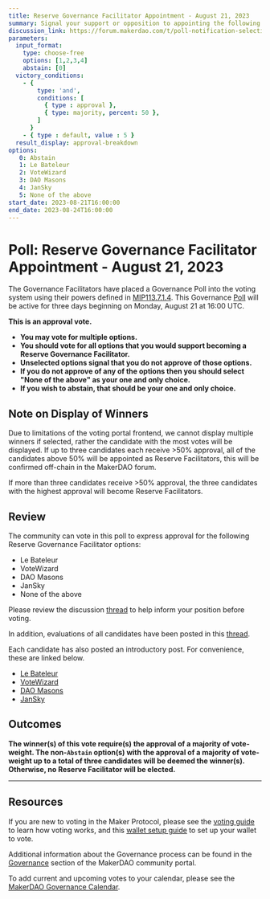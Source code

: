 ```yaml
---
title: Reserve Governance Facilitator Appointment - August 21, 2023
summary: Signal your support or opposition to appointing the following candidates as Reserve Governance Facilitator(s).
discussion_link: https://forum.makerdao.com/t/poll-notification-selection-of-reserve-governance-facilitators/21671
parameters:
  input_format: 
    type: choose-free
    options: [1,2,3,4]
    abstain: [0]
  victory_conditions:
    - { 
        type: 'and', 
        conditions: [
          { type : approval },
          { type: majority, percent: 50 },
        ]
      }
    - { type : default, value : 5 }
  result_display: approval-breakdown
options:
   0: Abstain
   1: Le Bateleur
   2: VoteWizard
   3: DAO Masons
   4: JanSky
   5: None of the above
start_date: 2023-08-21T16:00:00
end_date: 2023-08-24T16:00:00
---
```

# Poll: Reserve Governance Facilitator Appointment - August 21, 2023

The Governance Facilitators have placed a Governance Poll into the voting system using their powers defined in [MIP113.7.1.4](https://mips.makerdao.com/mips/details/MIP113#7-1-4-1). This Governance [Poll](https://manual.makerdao.com/governance/governance-cycle/weekly-governance-cycle#weekly-governance-cycle-definitions-mip16c1) will be active for three days beginning on Monday, August 21 at 16:00 UTC.

**This is an approval vote.**
- **You may vote for multiple options.**
- **You should vote for all options that you would support becoming a Reserve Governance Facilitator.**
- **Unselected options signal that you do not approve of those options.**
- **If you do not approve of any of the options then you should select "None of the above" as your one and only choice.**
- **If you wish to abstain, that should be your one and only choice.**

## Note on Display of Winners

Due to limitations of the voting portal frontend, we cannot display multiple winners if selected, rather the candidate with the most votes will be displayed. If up to three candidates each receive >50% approval, all of the candidates above 50% will be appointed as Reserve Facilitators, this will be confirmed off-chain in the MakerDAO forum.

If more than three candidates receive >50% approval, the three candidates with the highest approval will become Reserve Facilitators.

## Review

The community can vote in this poll to express approval for the following Reserve Governance Facilitator options:
* Le Bateleur
* VoteWizard
* DAO Masons
* JanSky
* None of the above

Please review the discussion [thread](https://forum.makerdao.com/t/poll-notification-selection-of-reserve-governance-facilitators/21671) to help inform your position before voting.

In addition, evaluations of all candidates have been posted in this [thread](https://forum.makerdao.com/t/govalpha-succession-candidate-evaluations/21696).

Each candidate has also posted an introductory post. For convenience, these are linked below.

* [Le Bateleur](https://forum.makerdao.com/t/le-bateleur-govalpha-succession-candidate-introduction/21701)
* [VoteWizard](https://forum.makerdao.com/t/votewizard-introduction-govalpha-handover/21700)
* [DAO Masons](https://forum.makerdao.com/t/dao-masons-introduction-re-govalpha-handover/21699)
* [JanSky](https://forum.makerdao.com/t/jansky-interim-governance-facilitator-candidate-statement/21712/1)

## Outcomes

**The winner(s) of this vote require(s) the approval of a majority of vote-weight. The non-`Abstain` option(s) with the approval of a majority of vote-weight up to a total of three candidates will be deemed the winner(s).**
**Otherwise, no Reserve Facilitator will be elected.**

---

## Resources

If you are new to voting in the Maker Protocol, please see the [voting guide](https://community-development.makerdao.com/en/learn/governance/how-voting-works/) to learn how voting works, and this [wallet setup guide](https://community-development.makerdao.com/en/learn/governance/voting-setup/) to set up your wallet to vote.

Additional information about the Governance process can be found in the [Governance](https://community-development.makerdao.com/en/learn/governance) section of the MakerDAO community portal.

To add current and upcoming votes to your calendar, please see the [MakerDAO Governance Calendar](https://manual.makerdao.com/makerdao/calendars/governance-calendar).
